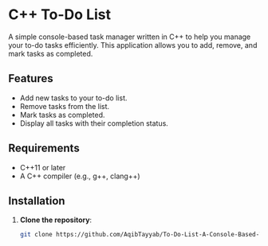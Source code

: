 # C++ To-Do List

A simple console-based task manager written in C++ to help you manage your to-do tasks efficiently. This application allows you to add, remove, and mark tasks as completed.

## Features

- Add new tasks to your to-do list.
- Remove tasks from the list.
- Mark tasks as completed.
- Display all tasks with their completion status.

## Requirements

- C++11 or later
- A C++ compiler (e.g., g++, clang++)

## Installation

1. **Clone the repository**:
   ```bash
   git clone https://github.com/AqibTayyab/To-Do-List-A-Console-Based-Task-Manager.git
